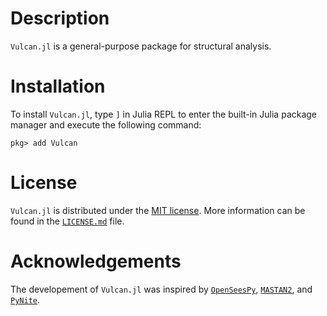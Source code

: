 # Description

`Vulcan.jl` is a general-purpose package for structural analysis.

# Installation

To install `Vulcan.jl`, type `]` in Julia REPL to enter the built-in Julia package manager and execute the following command:

```
pkg> add Vulcan
```

# License

`Vulcan.jl` is distributed under the [MIT license](https://en.wikipedia.org/wiki/MIT_License). More information can be found in the [`LICENSE.md`](https://github.com/akchurinda/Vulcan.jl/blob/main/LICENSE.md) file.

# Acknowledgements

The developement of `Vulcan.jl` was inspired by [`OpenSeesPy`](https://github.com/zhuminjie/OpenSeesPy), [`MASTAN2`](https://www.mastan2.com), and [`PyNite`](https://github.com/JWock82/Pynite).